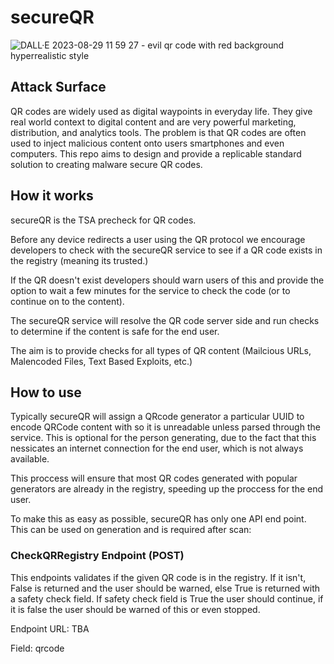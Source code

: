# secureQR

![DALL·E 2023-08-29 11 59 27 - evil qr code with red background hyperrealistic style](https://github.com/cybertheory/secureQR/assets/27149047/44f75b0b-f057-4d28-a0af-8bee6aed0074)


## Attack Surface

QR codes are widely used as digital waypoints in everyday life. They give real world context to digital content and are very powerful marketing, distribution, and analytics tools. The problem is that QR codes are often used to inject malicious content onto users smartphones and even computers. This repo aims to design and provide a replicable standard solution to creating malware secure QR codes.

## How it works

secureQR is the TSA precheck for QR codes. 

Before any device redirects a user using the QR protocol we encourage developers to check with the secureQR service to see if a QR code exists in the registry (meaning its trusted.) 

If the QR doesn't exist developers should warn users of this and provide the option to wait a few minutes for the service to check the code (or to continue on to the content).

The secureQR service will resolve the QR code server side and run checks to determine if the content is safe for the end user.

The aim is to provide checks for all types of QR content (Mailcious URLs, Malencoded Files, Text Based Exploits, etc.)

## How to use

Typically secureQR will assign a QRcode generator a particular UUID to encode QRCode content with so it is unreadable unless parsed through the service. This is optional for the person generating, due to the fact that this nessicates an internet connection for the end user, which is not always available. 

This proccess will ensure that most QR codes generated with popular generators are already in the registry, speeding up the proccess for the end user.

To make this as easy as possible, secureQR has only one API end point. This can be used on generation and is required after scan:

### CheckQRRegistry Endpoint (POST)
This endpoints validates if the given QR code is in the registry. If it isn't, False is returned and the user should be warned, else True is returned with a safety check field. If safety check field is True the user should continue, if it is false the user should be warned of this or even stopped. 

Endpoint URL: TBA

Field: qrcode
